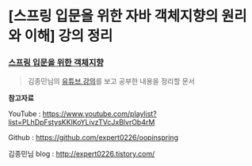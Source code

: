 # [스프링 입문을 위한 자바 객체지향의 원리와 이해] 강의 정리

### [스프링 입문을 위한 객체지향](http://wikibook.co.kr/java-oop-for-spring/)

>  김종민님의 [유튜브 강의](https://www.youtube.com/playlist?list=PLhDpFstysKKlKoYLivzTVcJxBlvrOb4rM)를 보고 공부한 내용을 정리할 문서



**참고자료**

YouTube : https://www.youtube.com/playlist?list=PLhDpFstysKKlKoYLivzTVcJxBlvrOb4rM

Github : https://github.com/expert0226/oopinspring

김종민님 blog : http://expert0226.tistory.com/